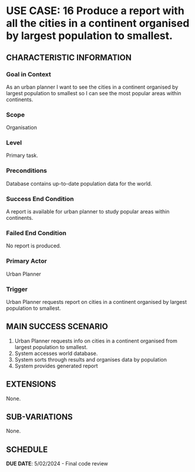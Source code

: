# USE CASE: 16 Produce a report with all the cities in a continent organised by largest population to smallest.

## CHARACTERISTIC INFORMATION

### Goal in Context

As an urban planner I want to see the cities in a continent organised by largest population to smallest so I can see the most popular areas within continents.

### Scope

Organisation

### Level

Primary task.

### Preconditions

Database contains up-to-date population data for the world.

### Success End Condition

A report is available for urban planner to study popular areas within continents.

### Failed End Condition

No report is produced.

### Primary Actor

Urban Planner

### Trigger

Urban Planner requests report on cities in a continent organised by largest population to smallest.

## MAIN SUCCESS SCENARIO

1. Urban Planner requests info on cities in a continent organised from largest population to smallest.
2. System accesses world database.
3. System sorts through results and organises data by population
4. System provides generated report

## EXTENSIONS

None.

## SUB-VARIATIONS

None.

## SCHEDULE

**DUE DATE**: 5/02/2024 - Final code review
